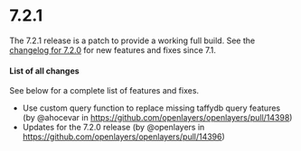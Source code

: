 # 7.2.1

The 7.2.1 release is a patch to provide a working full build.  See the [changelog for 7.2.0](https://github.com/openlayers/openlayers/releases/tag/v7.2.0) for new features and fixes since 7.1.

#### List of all changes

See below for a complete list of features and fixes.

 * Use custom query function to replace missing taffydb query features (by @ahocevar in https://github.com/openlayers/openlayers/pull/14398)
 * Updates for the 7.2.0 release (by @openlayers in https://github.com/openlayers/openlayers/pull/14396)

